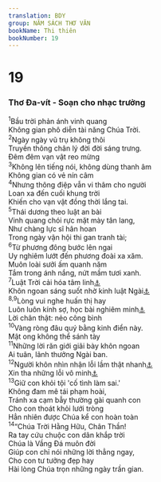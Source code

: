 ```yaml
---
translation: BDY
group: NĂM SÁCH THƠ VĂN
bookName: Thi thiên 
bookNumber: 19
---
```


<div class="title"><h1>19</h1><h3>Thơ Đa-vít - Soạn cho nhạc trưởng</h3></div>
<span class="verse thi_19_1"><sup>1</sup>Bầu trời phản ánh vinh quang<br/>Không gian phô diễn tài năng Chúa Trời.<br/></span>
<span class="verse thi_19_2"><sup>2</sup>Ngày ngày vũ trụ không thôi<br/>Truyền thông chân lý đời đời sáng trưng.<br/>Đêm đêm vạn vật reo mừng<br/></span>
<span class="verse thi_19_3"><sup>3</sup>Không lên tiếng nói, không dùng thanh âm<br/>Không gian có vẻ nín câm<br/></span>
<span class="verse thi_19_4"><sup>4</sup>Nhưng thông điệp vẫn vi thâm cho người<br/>Loan xa đến cuối khung trời<br/>Khiến cho vạn vật đồng thời lắng tai.<br/></span>
<span class="verse thi_19_5"><sup>5</sup>Thái dương theo luật an bài<br/>Vinh quang chói rực mặt mày tân lang,<br/>Như chàng lực sĩ hân hoan<br/>Trong ngày vận hội thi gan tranh tài;<br/></span>
<span class="verse thi_19_6"><sup>6</sup>Từ phương đông bước lên ngai<br/>Uy nghiêm lướt đến phương đoài xa xăm.<br/>Muôn loài sưởi ấm quanh năm<br/>Tắm trong ánh nắng, nứt mầm tươi xanh.<br/></span>
<span class="verse thi_19_7"><sup>7</sup>Luật Trời cải hóa tâm linh<a href="#" data-toggle="tooltip" data-placement="bottom" title="Nt luật pháp Jahweh là tron vẹn, cải hoán linh hồn">⚓</a><br/>Khôn ngoan sáng suốt nhờ kinh luật Ngài<a href="#" data-toggle="tooltip" data-placement="bottom" title="Nt chứng cớ Jahweh là trong sạch, khiến người đơn sơ nên khôn ngoan">⚓</a><br/></span>
<span class="verse thi_19_8 thi_19_9"><sup>8,9</sup>Lòng vui nghe huấn thị hay<br/>Luôn luôn kính sợ, học bài nghiêm minh<a href="#" data-toggle="tooltip" data-placement="bottom" title="Nt cương lĩnh Jahweh là đúng, làm cho lòng vui; mệnh lệnh Jahweh rõ ràng, rọi ánh sáng cho mắt.">⚓</a><br/>Lời chân thật: nẻo công bình<br/></span>
<span class="verse thi_19_10"><sup>10</sup>Vàng ròng đâu quý bằng kinh điển này.<br/>Mật ong không thể sánh tày<br/></span>
<span class="verse thi_19_11"><sup>11</sup>Những lời răn giới giãi bày khôn ngoan<br/>Ai tuân, lãnh thưởng Ngài ban.<br/></span>
<span class="verse thi_19_12"><sup>12</sup>Người khôn nhìn nhận lỗi lầm thật nhanh<a href="#" data-toggle="tooltip" data-placement="bottom" title="Nt Ai có thể biện biệt tất cả nhưng sai lầm của mình?">⚓</a><br/>Xin tha những lỗi vô minh<a href="#" data-toggle="tooltip" data-placement="bottom" title="Nt bí mật">⚓</a><br/></span>
<span class="verse thi_19_13"><sup>13</sup>Giữ con khỏi tội &#39;cố tình làm sai.&#39;<br/>Không đam mê tái phạm hoài,<br/>Tránh xa cạm bẫy thường gài quanh con<br/>Cho con thoát khỏi lưới tròng<br/>Hẳn nhiên được Chúa kể con hoàn toàn<br/></span>
<span class="verse thi_19_14"><sup>14</sup>“Chúa Trời Hằng Hữu, Chân Thần!<br/>Ra tay cứu chuộc con dân khắp trời<br/>Chúa là Vầng Đá muôn đời<br/>Giúp con chỉ nói những lời thẳng ngay,<br/>Cho con tư tưởng đẹp hay<br/>Hài lòng Chúa trọn những ngày trần gian.</span>
